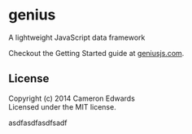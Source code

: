 # genius

A lightweight JavaScript data framework

Checkout the Getting Started guide at [geniusjs.com](http://geniusjs.com).

## License
Copyright (c) 2014 Cameron Edwards  
Licensed under the MIT license.



asdfasdfasdfsadf